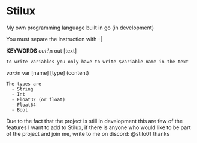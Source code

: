 # Stilux
My own programming language built in go (in development)

You must separe the instruction with -|

**KEYWORDS**
*out*:\n
    out [text]
    
    to write variables you only have to write $variable-name in the text
*var*:\n
    var [name] [type] (content)
    
    The types are
      - String
      - Int
      - Float32 (or float)
      - Float64
      - Bool




Due to the fact that the project is still in development this are few of the features I want to add to Stilux, if there is anyone who would like to be part of the project and join me, write to me on discord: @stilo01 thanks
